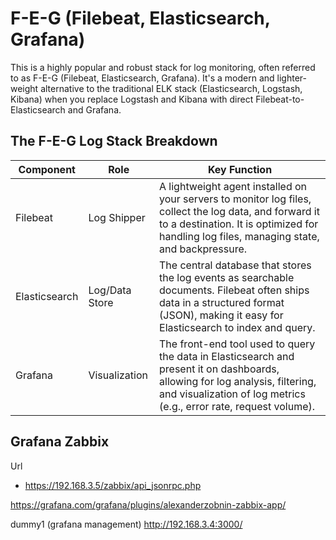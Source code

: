 # F-E-G (Filebeat, Elasticsearch, Grafana)

This is a highly popular and robust stack for log monitoring, often referred to as F-E-G (Filebeat, Elasticsearch, Grafana). It's a modern and lighter-weight alternative to the traditional ELK stack (Elasticsearch, Logstash, Kibana) when you replace Logstash and Kibana with direct Filebeat-to-Elasticsearch and Grafana.


## The F-E-G Log Stack Breakdown
| Component | Role | Key Function |
|---|---|---|
| Filebeat | Log Shipper | A lightweight agent installed on your servers to monitor log files, collect the log data, and forward it to a destination. It is optimized for handling log files, managing state, and backpressure. |
| Elasticsearch | Log/Data Store | The central database that stores the log events as searchable documents. Filebeat often ships data in a structured format (JSON), making it easy for Elasticsearch to index and query. |
| Grafana | Visualization | The front-end tool used to query the data in Elasticsearch and present it on dashboards, allowing for log analysis, filtering, and visualization of log metrics (e.g., error rate, request volume). |

## Grafana Zabbix

Url

* https://192.168.3.5/zabbix/api_jsonrpc.php

https://grafana.com/grafana/plugins/alexanderzobnin-zabbix-app/


dummy1 (grafana management)
http://192.168.3.4:3000/

